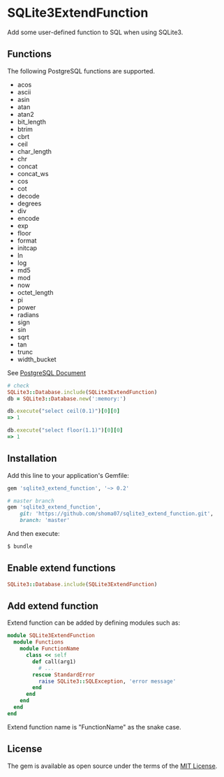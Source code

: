 # SQLite3ExtendFunction

Add some user-defined function to SQL when using SQLite3.

## Functions

The following PostgreSQL functions are supported.

- acos
- ascii
- asin
- atan
- atan2
- bit\_length
- btrim
- cbrt
- ceil
- char\_length
- chr
- concat
- concat\_ws
- cos
- cot
- decode
- degrees
- div
- encode
- exp
- floor
- format
- initcap
- ln
- log
- md5
- mod
- now
- octet\_length
- pi
- power
- radians
- sign
- sin
- sqrt
- tan
- trunc
- width\_bucket

See [PostgreSQL Document](https://www.postgresql.org/docs/12/functions.html)

```ruby
# check
SQLite3::Database.include(SQLite3ExtendFunction)
db = SQLite3::Database.new(':memory:')

db.execute("select ceil(0.1)")[0][0]
=> 1

db.execute("select floor(1.1)")[0][0]
=> 1
```

## Installation
Add this line to your application's Gemfile:

```ruby
gem 'sqlite3_extend_function', '~> 0.2'

# master branch
gem 'sqlite3_extend_function',
    git: 'https://github.com/shoma07/sqlite3_extend_function.git',
    branch: 'master'
```

And then execute:
```bash
$ bundle
```

## Enable extend functions

```ruby
SQLite3::Database.include(SQLite3ExtendFunction)
```

## Add extend function

Extend function can be added by defining modules such as:

```ruby
module SQLite3ExtendFunction
  module Functions
    module FunctionName
      class << self
        def call(arg1)
          # ...
        rescue StandardError
          raise SQLite3::SQLException, 'error message'
        end
      end
    end
  end
end
```

Extend function name is "FunctionName" as the snake case.

## License
The gem is available as open source under the terms of the [MIT License](https://opensource.org/licenses/MIT).
